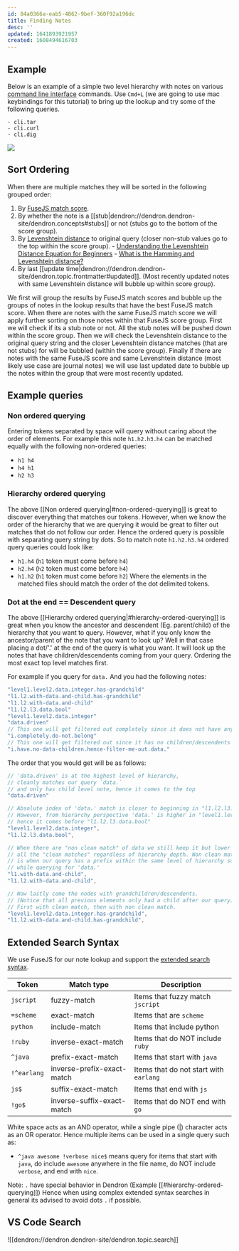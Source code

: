 ```yaml
---
id: 84a0366a-eab5-4862-9bef-360f92a196dc
title: Finding Notes
desc: ''
updated: 1641893921957
created: 1608494616703
---
```


## Example
Below is an example of a simple two level hierarchy with notes on various [command line interface](https://en.wikipedia.org/wiki/Command-line_interface) commands. Use `Cmd+L` (we are going to use mac keybindings for this tutorial) to bring up the lookup and try some of the following queries.

```
- cli.tar
- cli.curl
- cli.dig
```

![](https://foundation-prod-assetspublic53c57cce-8cpvgjldwysl.s3-us-west-2.amazonaws.com/assets/images/lookup-cli.gif)

## Sort Ordering
When there are multiple matches they will be sorted in the following grouped order:
  1. By [FuseJS match score](https://fusejs.io/concepts/scoring-theory.html).
  1. By whether the note is a [[stub|dendron://dendron.dendron-site/dendron.concepts#stubs]] or not (stubs go to the bottom of the score group).
  1. By [Levenshtein distance](https://en.wikipedia.org/wiki/Levenshtein_distance) to original query (closer non-stub values go to the top within the score group).
    - [Understanding the Levenshtein Distance Equation for Beginners](https://medium.com/@ethannam/understanding-the-levenshtein-distance-equation-for-beginners-c4285a5604f0)
    - [What is the Hamming and Levenshtein distance?](https://www.quora.com/What-is-the-Hamming-and-Levenshtein-distance)
  1. By last [[update time|dendron://dendron.dendron-site/dendron.topic.frontmatter#updated]]. (Most recently updated notes with same Levenshtein distance will bubble up within score group). 

We first will group the results by FuseJS match scores and bubble up the groups of notes in the lookup results that have the best FuseJS match score. When there are notes with the same FuseJS match score we will apply further sorting on those notes within that FuseJS score group. First we will check if its a stub note or not. All the stub notes will be pushed down within the score group. Then we will check the Levenshtein distance to the original query string and the closer Levenshtein distance matches (that are not stubs) for will be bubbled (within the score group). Finally if there are notes with the same FuseJS score and same Levenshtein distance (most likely use case are journal notes) we will use last updated date to bubble up the notes within the group that were most recently updated. 

## Example queries
### Non ordered querying
Entering tokens separated by space will query without caring about the order of elements. For example this note `h1.h2.h3.h4` can be matched equally with the following non-ordered queries:
- `h1 h4`
- `h4 h1`
- `h2 h3`

### Hierarchy ordered querying
The above [[Non ordered querying|#non-ordered-querying]] is great to discover everything that matches our tokens. However, when we know the order of the hierarchy that we are querying it would be great to filter out matches that do not follow our order. Hence the ordered query is possible with separating query string by dots. So to match note `h1.h2.h3.h4` ordered query queries could look like:
- `h1.h4` (`h1` token must come before `h4`)
- `h2.h4` (`h2` token must come before `h4`)
- `h1.h2` (`h1` token must come before `h2`)
Where the elements in the matched files should match the order of the dot delimited tokens. 

### Dot at the end == Descendent query
The above [[Hierarchy ordered querying|#hierarchy-ordered-querying]] is great when you know the ancestor and descendent (Eg. parent/child) of the hierarchy that you want to query. However, what if you only know the ancestor/parent of the note that you want to look up? Well in that case placing a dot/'.' at the end of the query is what you want. It will look up the notes that have children/descendents coming from your query. Ordering the most exact top level matches first. 

For example if you query for `data.` And you had the following notes:
```ts
"level1.level2.data.integer.has-grandchild"
"l1.l2.with-data.and-child.has-grandchild"
"l1.l2.with-data.and-child"
"l1.l2.l3.data.bool"
"level1.level2.data.integer"
"data.driven"
// This one will get filtered out completely since it does not have any mention of `data.`
"i.completely.do-not.belong"
// This one will get filtered out since it has no children/descendents coming from `data.`
"i.have.no-data-children.hence-filter-me-out.data."
```

The order that you would get will be as follows:
```ts
// 'data.driven' is at the highest level of hierarchy, 
// cleanly matches our query `data.` 
// and only has child level note, hence it comes to the top
"data.driven"

// Absolute index of 'data.' match is closer to beginning in "l1.l2.l3.data.bool".
// However, from hierarchy perspective 'data.' is higher in "level1.level2.data.integer" 
// hence it comes before "l1.l2.l3.data.bool"
"level1.level2.data.integer",
"l1.l2.l3.data.bool",

// When there are "non clean match" of data we still keep it but lower it below
// all the "clean matches" regardless of hierarchy depth. Non clean match 
// is when our query has a prefix within the same level of hierarchy such as `with-data.`
// while querying for 'data.'
"l1.with-data.and-child",
"l1.l2.with-data.and-child",

// Now lastly come the nodes with grandchildren/descendents. 
// (Notice that all previous elements only had a child after our query)
// First with clean match, then with non clean match.
"level1.level2.data.integer.has-grandchild",
"l1.l2.with-data.and-child.has-grandchild",
```

## Extended Search Syntax
We use FuseJS for our note lookup and support the [extended search syntax](https://fusejs.io/examples.html#extended-search). 
 
| Token     | Match type                 | Description                          |
|-----------|----------------------------|--------------------------------------|
| `jscript`   | fuzzy-match                | Items that fuzzy match `jscript`     |
| `=scheme`   | exact-match                | Items that are `scheme`              |
| `python`    | include-match              | Items that include python            |
| `!ruby`     | inverse-exact-match        | Items that do NOT include `ruby`     |
| `^java`     | prefix-exact-match         | Items that start with `java`         |
| `!^earlang` | inverse-prefix-exact-match | Items that do not start with `earlang`|
| `js$`     | suffix-exact-match         | Items that end with `js`              |
| `!go$`     | inverse-suffix-exact-match | Items that do NOT end with `go`       |

 White space acts as an AND operator, while a single pipe (|) character acts as an OR operator. Hence multiple items can be used in a single query such as:
 * `^java awesome !verbose nice$` means query for items that start with `java`, do include `awesome` anywhere in the file name, do NOT include `verbose`, and end with `nice`.

 Note: `.` have special behavior in Dendron (Example [[#hierarchy-ordered-querying]]) Hence when using complex extended syntax searches in general its advised to avoid dots `.` if possible.  

## VS Code Search

![[dendron://dendron.dendron-site/dendron.topic.search]]
